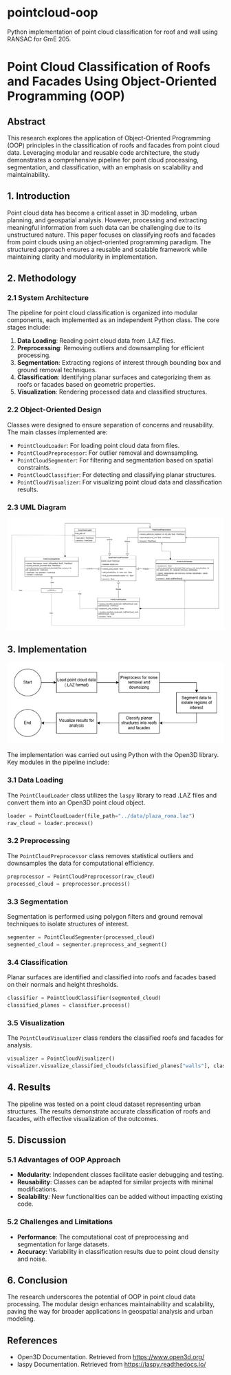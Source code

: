 # pointcloud-oop

Python implementation of point cloud classification for roof and wall using RANSAC for GmE 205.

# Point Cloud Classification of Roofs and Facades Using Object-Oriented Programming (OOP)

## Abstract

This research explores the application of Object-Oriented Programming (OOP) principles in the classification of roofs and facades from point cloud data. Leveraging modular and reusable code architecture, the study demonstrates a comprehensive pipeline for point cloud processing, segmentation, and classification, with an emphasis on scalability and maintainability.

## 1. Introduction

Point cloud data has become a critical asset in 3D modeling, urban planning, and geospatial analysis. However, processing and extracting meaningful information from such data can be challenging due to its unstructured nature. This paper focuses on classifying roofs and facades from point clouds using an object-oriented programming paradigm. The structured approach ensures a reusable and scalable framework while maintaining clarity and modularity in implementation.

## 2. Methodology

### 2.1 System Architecture

The pipeline for point cloud classification is organized into modular components, each implemented as an independent Python class. The core stages include:

1. **Data Loading**: Reading point cloud data from .LAZ files.
2. **Preprocessing**: Removing outliers and downsampling for efficient processing.
3. **Segmentation**: Extracting regions of interest through bounding box and ground removal techniques.
4. **Classification**: Identifying planar surfaces and categorizing them as roofs or facades based on geometric properties.
5. **Visualization**: Rendering processed data and classified structures.

### 2.2 Object-Oriented Design

Classes were designed to ensure separation of concerns and reusability. The main classes implemented are:

- `PointCloudLoader`: For loading point cloud data from files.
- `PointCloudPreprocessor`: For outlier removal and downsampling.
- `PointCloudSegmenter`: For filtering and segmentation based on spatial constraints.
- `PointCloudClassifier`: For detecting and classifying planar structures.
- `PointCloudVisualizer`: For visualizing point cloud data and classification results.

### 2.3 UML Diagram

![UML Diagram](assets/uml-dia.png)

## 3. Implementation

![Methodology](assets/Methodology.png)

The implementation was carried out using Python with the Open3D library. Key modules in the pipeline include:

### 3.1 Data Loading

The `PointCloudLoader` class utilizes the `laspy` library to read .LAZ files and convert them into an Open3D point cloud object.

```python
loader = PointCloudLoader(file_path="../data/plaza_roma.laz")
raw_cloud = loader.process()
```

### 3.2 Preprocessing

The `PointCloudPreprocessor` class removes statistical outliers and downsamples the data for computational efficiency.

```python
preprocessor = PointCloudPreprocessor(raw_cloud)
processed_cloud = preprocessor.process()
```

### 3.3 Segmentation

Segmentation is performed using polygon filters and ground removal techniques to isolate structures of interest.

```python
segmenter = PointCloudSegmenter(processed_cloud)
segmented_cloud = segmenter.preprocess_and_segment()
```

### 3.4 Classification

Planar surfaces are identified and classified into roofs and facades based on their normals and height thresholds.

```python
classifier = PointCloudClassifier(segmented_cloud)
classified_planes = classifier.process()
```

### 3.5 Visualization

The `PointCloudVisualizer` class renders the classified roofs and facades for analysis.

```python
visualizer = PointCloudVisualizer()
visualizer.visualize_classified_clouds(classified_planes["walls"], classified_planes["roofs"])
```

## 4. Results

The pipeline was tested on a point cloud dataset representing urban structures. The results demonstrate accurate classification of roofs and facades, with effective visualization of the outcomes.

## 5. Discussion

### 5.1 Advantages of OOP Approach

- **Modularity**: Independent classes facilitate easier debugging and testing.
- **Reusability**: Classes can be adapted for similar projects with minimal modifications.
- **Scalability**: New functionalities can be added without impacting existing code.

### 5.2 Challenges and Limitations

- **Performance**: The computational cost of preprocessing and segmentation for large datasets.
- **Accuracy**: Variability in classification results due to point cloud density and noise.

## 6. Conclusion

The research underscores the potential of OOP in point cloud data processing. The modular design enhances maintainability and scalability, paving the way for broader applications in geospatial analysis and urban modeling.

## References

- Open3D Documentation. Retrieved from https://www.open3d.org/
- laspy Documentation. Retrieved from https://laspy.readthedocs.io/
